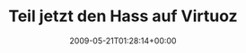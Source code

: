 ---
retweeted: false
source: <a href="http://twitter.com" rel="nofollow">Twitter Web Client</a>
entities:
  hashtags: []
  symbols: []
  user_mentions:
  - name: Doomas
    screen_name: Doomas
    indices:
    - '38'
    - '45'
    id_str: '14087552'
    id: '14087552'
  urls: []
display_text_range:
- '0'
- '55'
favorite_count: '0'
id_str: '1866042336'
truncated: false
retweet_count: '0'
id: '1866042336'
created_at: Thu May 21 01:28:14 +0000 2009
favorited: false
full_text: Teil jetzt den Hass auf Virtuozzo mit [@Doomas](https://twitter.com/Doomas).
  VPS tot.
lang: de
tags:
- pesos:twitter
date: '2009-05-21T01:28:14+00:00'
src: https://twitter.com/bascht/status/1866042336
original_url: https://twitter.com/bascht/status/1866042336
type: twitter_tweet
text: Teil jetzt den Hass auf Virtuozzo mit [@Doomas](https://twitter.com/Doomas).
  VPS tot.
title: Teil jetzt den Hass auf Virtuoz

---